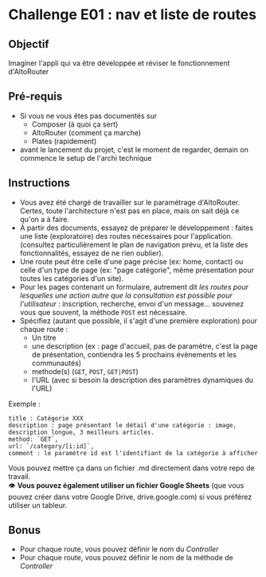 # Challenge E01 : nav et liste de routes

## Objectif

Imaginer l'appli qui va être développée et réviser le fonctionnement d'AltoRouter

## Pré-requis

- Si vous ne vous êtes pas documentés sur
  - Composer (à quoi ça sert)
  - AltoRouter (comment ça marche)
  - Plates (rapidement)
- avant le lancement du projet, c'est le moment de regarder, demain on commence le setup de l'archi technique

## Instructions

- Vous avez été chargé de travailler sur le paramétrage d'AltoRouter. Certes, toute l'architecture n'est pas en place, mais on sait déjà ce qu'on a à faire.
- À partir des documents, essayez de préparer le développement : faites une liste (exploratoire) des routes nécessaires pour l'application. (consultez particulièrement le plan de navigation prévu, et la liste des fonctionnalités, essayez de ne rien oublier).  
- Une route peut être celle d'une page précise (ex: home, contact) ou celle d'un type de page (ex: "page catégorie", même présentation pour toutes les catégories d'un site).  
- Pour les pages contenant un formulaire, autrement dit _les routes pour lesquelles une action autre que la consultation est possible pour l'utilisateur_ : inscription, recherche, envoi d'un message... souvenez vous que souvent, la méthode `POST` est nécessaire.
- Spécifiez (autant que possible, il s'agit d'une première exploration) pour chaque route :
  - Un titre
  - une description (ex : page d'accueil, pas de paramètre, c'est la page de présentation, contiendra les 5 prochains évènements et les communautés)
  - methode(s) (`GET`, `POST`, `GET|POST`)
  - l'URL (avec si besoin la description des paramètres dynamiques du l'URL)

Exemple :

```
title : Catégorie XXX
description : page présentant le détail d'une catégorie : image, description longue, 3 meilleurs articles.
method: `GET`,
url: `/category/[i:id]`,
comment : le paramètre id est l'identifiant de la catégorie à afficher
```

Vous pouvez mettre ça dans un fichier .md directement dans votre repo de travail.  
:eye: **Vous pouvez également utiliser un fichier Google Sheets** (que vous pouvez créer dans votre Google Drive, drive.google.com) si vous préférez utiliser un tableur.  

## Bonus

- Pour chaque route, vous pouvez définir le nom du _Controller_
- Pour chaque route, vous pouvez définir le nom de la méthode de _Controller_
